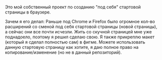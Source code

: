 Это мой собственный проект по созданию "под себя" стартовой страницы в браузере.

Зачем я его делал:
Раньше под Chrome и Firefox было огромное кол-во расширений со сменой под себя стартовой страницы (новой страницы),
а сейчас они все почти исчезли. Жить со скучной страницей мне уже поднадоело, поэтому я решил сделаю свою. Я
также прикреплю макет (который я сделал полностью сам) в фигме. Можете использовать данную стартовую страницу как хотите,
я даю полное право на копирование/изменение (но не в данный репозиторий).
